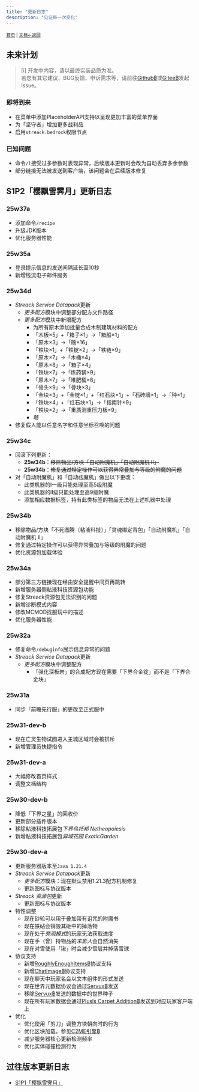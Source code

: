 ```yaml
---
title: "更新日志"
description: "见证每一次变化"
---
```

<small id="old_menu"><a href="/Streack/">首页</a> | <a href="/Streack/doc/">文档</a></small><small><a href="../">←返回</a></small><br>

## 未来计划

> [i] 开发中内容，请以最终实装品质为准。<br>
> 若您有其它建议、BUG反馈、申诉需求等，请前往[Github฿](https://github.com/kdxhub/Streack/issues/new)或[Gitee฿](https://gitee.com/kdxiaoyi/Streack/issues/new)发起Issue。

### 即将到来

* 在菜单中添加PlaceholderAPI支持以呈现更加丰富的菜单界面
* 为「坚守者」增加更多战利品
* 启用`streack.bedrock`权限节点

### 已知问题

* 命令`/l`接受过多参数时表现异常，后续版本更新时会改为自动丢弃多余参数
* 部分链接无法被发送到客户端，该问题会在后续版本修复

## S1P2「樱飘雪霁月」更新日志

### 25w37a

* 添加命令`/recipe`
* 升级JDK版本
* 优化服务器性能

### 25w35a

* 登录提示信息的发送间隔延长至10秒
* 新增栈流电子邮件服务

### 25w34d

* *Streack Service Datapack*更新
  * *更多配方*模块中调整部分配方文件路径
  * *更多配方*模块中新增配方
    * 为所有原木添加批量合成木制建筑材料的配方
    * 「木板×5」+「箱子×1」→「箱船×1」
    * 「原木×3」→「碗×16」
    * 「铁块×1」+「铁锭×2」→「铁链×9」
    * 「原木×7」→「木桶×4」
    * 「原木×8」→「箱子×4」
    * 「铁块×7」→「炼药锅×9」
    * 「原木×7」→「堆肥桶×8」
    * 「骨头×9」→「骨块×3」
    * 「金块×3」+「金锭×1」+「红石块×1」+「石砖墙×1」→「钟×1」
    * 「铁块×4」+「红石块×1」→「指南针×9」
    * 「铁块×2」→「重质测重压力板×9」
    * *略*
* 修复假人能以任意名字和任意坐标召唤的问题

### 25w34c

* 回滚下列更新：
  * **25w34b**：~~移除物品/方块「自动附魔机」「自动附魔机 II」~~
  * **25w34b**：~~修复通过特定操作可以获得异常叠加与等级的附魔的问题~~
* 对「自动附魔机」和「自动祛魔机」做出以下更改：
  * 此类机器的I一级只能处理至高5级附魔
  * 此类机器的II级只能处理至高9级附魔
  * 添加相应数据标签，持有此类标签的物品无法在上述机器中处理

### 25w34b

* 移除物品/方块「不死图腾（粘液科技）」「灵魂绑定背包」「自动附魔机」「自动附魔机 II」
* 修复通过特定操作可以获得异常叠加与等级的附魔的问题
* 优化资源包加载体验

### 25w34a

* 部分第三方链接现在经由安全提醒中间页再跳转
* 新增服务器侧粘液科技资源包功能
* 修复Streack资源包无法识别的问题
* 新增诊断模式内容
* 修改MCMOD找服玩中的描述
* 优化服务器性能

### 25w32a

* 修复命令`/debuginfo`展示信息异常的问题
* *Streack Service Datapack*更新
  * *更多配方*模块中调整配方
    * 「强化深板岩」的合成配方现在需要「下界合金锭」而不是「下界合金块」

### 25w31a

* 同步「前瞻先行服」的更改至正式服中

### 25w31-dev-b

* 现在亡灵生物试图进入主城区域时会被排斥
* 新增管理员快捷指令

### 25w31-dev-a

* 大幅修改首页样式
* 调整文档结构

### 25w30-dev-b

* 降低「下界之星」的回收价
* 更新部分插件版本
* 移除粘液科技拓展包*下界乌托邦 Netheopoiesis*
* 新增粘液科技拓展包*异域花园 ExoticGarden*

### 25w30-dev-a
* 更新服务器版本至`Java 1.21.4`
* *Streack Service Datapack*更新
  * *更多配方*模块：现在默认禁用1.21.3配方机制修复
  * 更新图标与协议版本
* *Streack 资源包*更新
  * 更新图标与协议版本
* 特性调整
  * 现在砂轮可以用于叠加带有诅咒的附魔书
  * 现在铁砧会销毁其砸中的掉落物
  * 现在处于*旁观模式*的玩家无法获取进度
  * 现在手（曾）持物品的*末影人*会自然消失
  * 现在对雪使用「锹」时会减少雪层并掉落雪球
* 协议支持
  * 新增[RoughlyEnoughItems฿](https://github.com/shedaniel/RoughlyEnoughItems)协议支持
  * 新增[ChatImage฿](https://github.com/kitUIN/ChatImage)协议支持
  * 现在聊天中玩家名会以文本组件的形式发送
  * 现在世界元数据协议会通过[Servux฿](https://www.mcmod.cn/class/5219.html)发送
  * 移除[Servux฿](https://www.mcmod.cn/class/5219.html)发送的数据中的世界种子
  * 现在所有玩家数据会通过[Plusls Carpet Addition฿](https://github.com/Nyan-Work/plusls-carpet-addition/blob/nyan-work/dev/README_ZH_CN.md)发送到对应玩家客户端上
* 优化
  * 优化使用「剪刀」调整方块朝向时的行为
  * 优化区块加载，参见[C2ME引擎฿](https://modrinth.com/mod/c2me-fabric)
  * 减少服务器核心更新检测频率
  * 优化实体碰撞检测行为

## 过往版本更新日志

* [S1P1「樱飘雪霁月」](./s1-je1_21_3)

<script src="https://rs.kdxiaoyi.top/res/scripts/js/sober@1.0.6.min.js"></script><script src="https://kdxiaoyi.top/Streack/_page/js/pmd.js"></script><script src="https://rs.kdxiaoyi.top/res/scripts/js/pmd-reRender.min.js"></script>